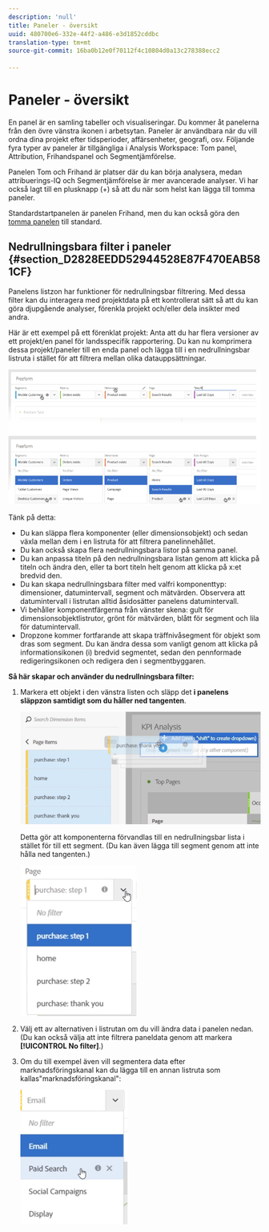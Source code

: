 ```yaml
---
description: 'null'
title: Paneler - översikt
uuid: 480700e6-332e-44f2-a486-e3d1852cddbc
translation-type: tm+mt
source-git-commit: 16ba0b12e0f70112f4c10804d0a13c278388ecc2

---
```



# Paneler - översikt

En panel är en samling tabeller och visualiseringar. Du kommer åt panelerna från den övre vänstra ikonen i arbetsytan. Paneler är användbara när du vill ordna dina projekt efter tidsperioder, affärsenheter, geografi, osv. Följande fyra typer av paneler är tillgängliga i Analysis Workspace: Tom panel, Attribution, Frihandspanel och Segmentjämförelse.

Panelen Tom och Frihand är platser där du kan börja analysera, medan attribuerings-IQ och Segmentjämförelse är mer avancerade analyser. Vi har också lagt till en plusknapp (+) så att du när som helst kan lägga till tomma paneler.

Standardstartpanelen är panelen Frihand, men du kan också göra den [tomma panelen](/help/analyze/analysis-workspace/c-panels/blank-panel.md) till standard.

## Nedrullningsbara filter i paneler {#section_D2828EEDD52944528E87F470EAB581CF}

Panelens listzon har funktioner för nedrullningsbar filtrering. Med dessa filter kan du interagera med projektdata på ett kontrollerat sätt så att du kan göra djupgående analyser, förenkla projekt och/eller dela insikter med andra.

Här är ett exempel på ett förenklat projekt: Anta att du har flera versioner av ett projekt/en panel för landsspecifik rapportering. Du kan nu komprimera dessa projekt/paneler till en enda panel och lägga till i en nedrullningsbar listruta i stället för att filtrera mellan olika datauppsättningar.

![](assets/dropdowns.png)

Tänk på detta:

* Du kan släppa flera komponenter (eller dimensionsobjekt) och sedan växla mellan dem i en listruta för att filtrera panelinnehållet.
* Du kan också skapa flera nedrullningsbara listor på samma panel.
* Du kan anpassa titeln på den nedrullningsbara listan genom att klicka på titeln och ändra den, eller ta bort titeln helt genom att klicka på x:et bredvid den.
* Du kan skapa nedrullningsbara filter med valfri komponenttyp: dimensioner, datumintervall, segment och mätvärden. Observera att datumintervall i listrutan alltid åsidosätter panelens datumintervall.
* Vi behåller komponentfärgerna från vänster skena: gult för dimensionsobjektlistrutor, grönt för mätvärden, blått för segment och lila för datumintervall.
* Dropzone kommer fortfarande att skapa träffnivåsegment för objekt som dras som segment. Du kan ändra dessa som vanligt genom att klicka på informationsikonen (i) bredvid segmentet, sedan den pennformade redigeringsikonen och redigera den i segmentbyggaren.

**Så här skapar och använder du nedrullningsbara filter:**

1. Markera ett objekt i den vänstra listen och släpp det **i panelens släppzon samtidigt som du håller ned tangenten**.

   ![](assets/create_dropdown.png)

   Detta gör att komponenterna förvandlas till en nedrullningsbar lista i stället för till ett segment. (Du kan även lägga till segment genom att inte hålla ned tangenten.)

   ![](assets/dropdown.png)

1. Välj ett av alternativen i listrutan om du vill ändra data i panelen nedan. (Du kan också välja att inte filtrera paneldata genom att markera **[!UICONTROL No filter]**.)
1. Om du till exempel även vill segmentera data efter marknadsföringskanal kan du lägga till en annan listruta som kallas&quot;marknadsföringskanal&quot;:

   ![](assets/mc_dropdown.png)

